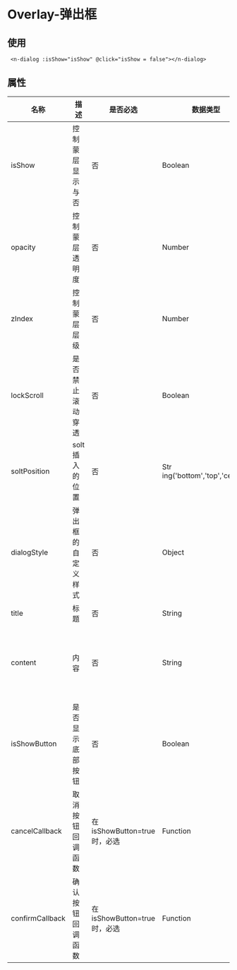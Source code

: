 # Overlay-弹出框

## 使用
```
 <n-dialog :isShow="isShow" @click="isShow = false"></n-dialog>
```

## 属性
|  名称   | 描述              | 是否必选 | 数据类型    | 默认值 |
|  ----  | ----             | ----    |   ----    | ----  | 
| isShow  | 控制蒙层显示与否    | 否       |  Boolean  |  false  | 
| opacity  | 控制蒙层透明度    | 否       |  Number   | 0.5  | 
| zIndex  | 控制蒙层层级       | 否       |  Number   | 1  | 
| lockScroll  | 是否禁止滚动穿透     | 否      |  Boolean   | true  | 
| soltPosition  | solt插入的位置     | 否      |  Str   ing('bottom','top','center')   | "center"  | 
| dialogStyle  | 弹出框的自定义样式     | 否      |  Object   | {height: "200px"}  | 
| title  | 标题     | 否      |  String   | "标题"  | 
| content  | 内容     | 否      |  String   | "这是一个非常好用的基于Vue3的H5移动端组件Dialog"  | 
| isShowButton  | 是否显示底部按钮     | 否      |  Boolean   | true  | 
| cancelCallback  | 取消按钮回调函数     | 在isShowButton=true时，必选      |  Function   | () => {}  | 
| confirmCallback  | 确认按钮回调函数     | 在isShowButton=true时，必选      |  Function   | () => {}  | 
